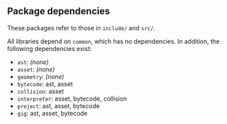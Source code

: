 ## Package dependencies

These packages refer to those in `include/` and `src/`.

All libraries depend on `common`, which has no dependencies. In addition, the following dependencies exist:

- `ast`: *(none)*
- `asset`: *(none)*
- `geometry`: *(none)*
- `bytecode`: ast, asset
- `collision`: asset
- `interpreter`: asset, bytecode, collision
- `project`: ast, asset, bytecode
- `gig`: ast, asset, bytecode